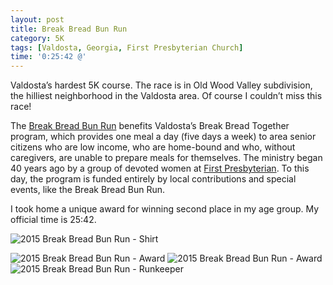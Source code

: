 ```yaml
---
layout: post
title: Break Bread Bun Run
category: 5K
tags: [Valdosta, Georgia, First Presbyterian Church]
time: '0:25:42 @'
---
```

Valdosta’s hardest 5K course. The race is in Old Wood Valley subdivision, the hilliest neighborhood in the Valdosta area. Of course I couldn’t miss this race!

The [Break Bread Bun Run](http://www.breakbreadbunrun.com/) benefits Valdosta’s Break Bread Together program, which provides one meal a day (five days a week) to area senior citizens who are low income, who are home-bound and who, without caregivers, are unable to prepare meals for themselves. The ministry began 40 years ago by a group of devoted women at [First Presbyterian](http://www.firstpresvaldosta.org/Bun-Run.html). To this day, the program is funded entirely by local contributions and special events, like the Break Bread Bun Run.

I took home a unique award for winning second place in my age group. My official time is 25:42.

![2015 Break Bread Bun Run - Shirt]({{site.url}}/files/2015-07-11-break-bread-bun-run-shirt.jpg)

![2015 Break Bread Bun Run - Award]({{site.url}}/files/2015-07-11-break-bread-bun-run-award-front.jpg)
![2015 Break Bread Bun Run - Award]({{site.url}}/files/2015-07-11-break-bread-bun-run-award-side.jpg)
![2015 Break Bread Bun Run - Runkeeper]({{site.url}}/files/2015-07-11-break-bread-bun-run-runkeeper.png)